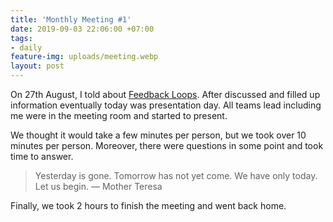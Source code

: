 ```yaml
---
title: 'Monthly Meeting #1'
date: 2019-09-03 22:06:00 +07:00
tags:
- daily
feature-img: uploads/meeting.webp
layout: post
---
```


On 27th August, I told about [Feedback Loops](https://minibugdev.github.io/me/2019/08/27/feedback-loops.html). After discussed and filled up information eventually today was presentation day. All teams lead including me were in the meeting room and started to present.

We thought it would take a few minutes per person, but we took over 10 minutes per person. Moreover, there were questions in some point and took time to answer.

> Yesterday is gone. Tomorrow has not yet come. We have only today. Let us begin. ― Mother Teresa

Finally, we took 2 hours to finish the meeting and went back home.